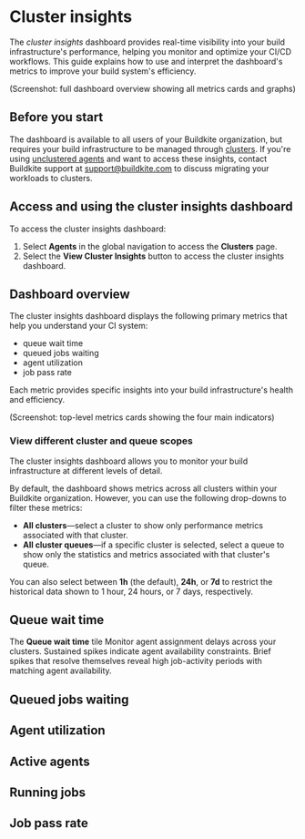 # Cluster insights

The _cluster insights_ dashboard provides real-time visibility into your build infrastructure's performance, helping you monitor and optimize your CI/CD workflows. This guide explains how to use and interpret the dashboard's metrics to improve your build system's efficiency.

(Screenshot: full dashboard overview showing all metrics cards and graphs)

## Before you start

The dashboard is available to all users of your Buildkite organization, but requires your build infrastructure to be managed through [clusters](/docs/pipelines/clusters). If you're using [unclustered agents](/docs/agent/v3/unclustered-tokens) and want to access these insights, contact Buildkite support at support@buildkite.com to discuss migrating your workloads to clusters.

## Access and using the cluster insights dashboard

To access the cluster insights dashboard:

1. Select **Agents** in the global navigation to access the **Clusters** page.
1. Select the **View Cluster Insights** button to access the cluster insights dashboard.

## Dashboard overview

The cluster insights dashboard displays the following primary metrics that help you understand your CI system:

- queue wait time
- queued jobs waiting
- agent utilization
- job pass rate

Each metric provides specific insights into your build infrastructure's health and efficiency.

(Screenshot: top-level metrics cards showing the four main indicators)

### View different cluster and queue scopes

The cluster insights dashboard allows you to monitor your build infrastructure at different levels of detail.

By default, the dashboard shows metrics across all clusters within your Buildkite organization. However, you can use the following drop-downs to filter these metrics:

- **All clusters**—select a cluster to show only performance metrics associated with that cluster.
- **All cluster queues**—if a specific cluster is selected, select a queue to show only the statistics and metrics associated with that cluster's queue.

You can also select between **1h** (the default), **24h**, or **7d** to restrict the historical data shown to 1 hour, 24 hours, or 7 days, respectively.

## Queue wait time

The **Queue wait time** tile Monitor agent assignment delays across your clusters. Sustained spikes indicate agent availability constraints. Brief spikes that resolve themselves reveal high job-activity periods with matching agent availability.

## Queued jobs waiting

## Agent utilization

## Active agents

## Running jobs

## Job pass rate
